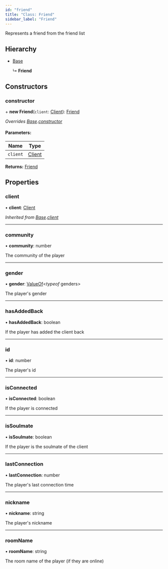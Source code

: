 ```yaml
---
id: "friend"
title: "Class: Friend"
sidebar_label: "Friend"
---
```


Represents a friend from the friend list

## Hierarchy

* [Base](base.md)

  ↳ **Friend**

## Constructors

### constructor

\+ **new Friend**(`client`: [Client](client.md)): [Friend](friend.md)

*Overrides [Base](base.md).[constructor](base.md#constructor)*

#### Parameters:

Name | Type |
------ | ------ |
`client` | [Client](client.md) |

**Returns:** [Friend](friend.md)

## Properties

### client

•  **client**: [Client](client.md)

*Inherited from [Base](base.md).[client](base.md#client)*

___

### community

•  **community**: number

The community of the player

___

### gender

•  **gender**: [ValueOf](../globals.md#valueof)<*typeof* genders\>

The player's gender

___

### hasAddedBack

•  **hasAddedBack**: boolean

If the player has added the client back

___

### id

•  **id**: number

The player's id

___

### isConnected

•  **isConnected**: boolean

If the player is connected

___

### isSoulmate

•  **isSoulmate**: boolean

If the player is the soulmate of the client

___

### lastConnection

•  **lastConnection**: number

The player's last connection time

___

### nickname

•  **nickname**: string

The player's nickname

___

### roomName

•  **roomName**: string

The room name of the player (if they are online)
